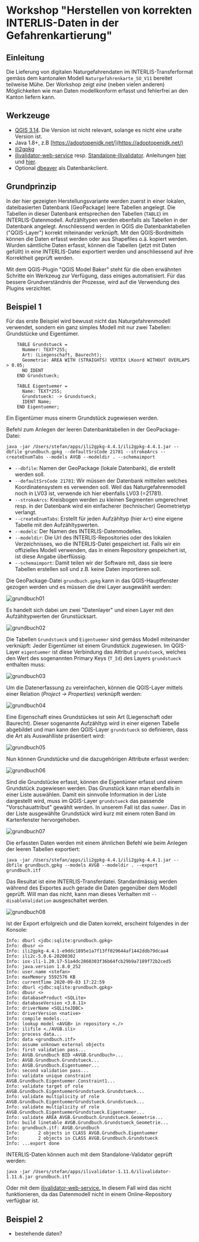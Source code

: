 # Workshop "Herstellen von korrekten INTERLIS-Daten in der Gefahrenkartierung"

## Einleitung

Die Lieferung von digitalen Naturgefahrendaten im INTERLIS-Transferformat gemäss dem kantonalen Modell `Naturgefahrenkarte_SO_V11` bereitet teilweise Mühe. Der Workshop zeigt _eine_ (neben vielen anderen) Möglichkeiten wie man Daten modellkonform erfasst und fehlerfrei an den Kanton liefern kann.

## Werkzeuge

- [QGIS 3.14](https://www.qgis.org/de/site/forusers/download.html). Die Version ist nicht relevant, solange es nicht eine uralte Version ist.
- Java 1.8+, z.B [https://adoptopenjdk.net/](https://adoptopenjdk.net/)
- [ili2gpkg](http://www.eisenhutinformatik.ch/interlis/ili2gpkg/)
- [ilivalidator-web-service](https://geo.so.ch/ilivalidator) resp. [Standalone-Ilivalidator](https://github.com/claeis/ilivalidator/releases). Anleitungen [hier](https://github.com/sogis/ilivalidator-web-service-websocket/blob/master/docs/user-manual-de.md) und [hier](https://github.com/claeis/ilivalidator/blob/master/docs/ilivalidator.rst).
- Optional [dbeaver](https://dbeaver.io/download/) als Datenbankclient.

## Grundprinzip

In der hier gezeigten Herstellungsvariante werden zuerst in einer lokalen, dateibasierten Datenbank (GeoPackage) leere Tabellen angelegt. Die Tabellen in dieser Datenbank entsprechen den Tabellen (`TABLE`) im INTERLIS-Datenmodell. Aufzähltypen werden ebenfalls als Tabellen in der Datenbank angelegt. Anschliessend werden in QGIS die Datenbanktabellen ("QGIS-Layer") korrekt miteinander verknüpft. Mit den QGIS-Bordmitteln können die Daten erfasst werden oder aus Shapefiles o.ä. kopiert werden. Wurden sämtliche Daten erfasst, können die Tabellen (jetzt mit Daten gefüllt) in eine INTERLIS-Datei exportiert werden und anschliessend auf ihre Korrektheit geprüft werden.

Mit dem QGIS-Plugin "QGIS Model Baker" steht für die oben erwähnten Schritte ein Werkzeug zur Verfügung, dass einiges automatisiert. Für das bessere Grundverständnis der Prozesse, wird auf die Verwendung des Plugins verzichtet.

## Beispiel 1

Für das erste Beispiel wird bewusst nicht das Naturgefahrenmodell verwendet, sondern ein ganz simples Modell mit nur zwei Tabellen: Grundstücke und Eigentümer.

```
    TABLE Grundstueck =
      Nummer: TEXT*255;
      Art: (Liegenschaft, Baurecht);
      Geometrie: AREA WITH (STRAIGHTS) VERTEX LKoord WITHOUT OVERLAPS > 0.05;
      NO IDENT
    END Grundstueck;
    
    TABLE Eigentuemer =
      Name: TEXT*255;
      Grundstueck: -> Grundstueck;
      IDENT Name;
    END Eigentuemer;    
```

Ein Eigentümer muss einerm Grundstück zugewiesen werden.

Befehl zum Anlegen der leeren Datenbanktabellen in der GeoPackage-Datei:

```
java -jar /Users/stefan/apps/ili2gpkg-4.4.1/ili2gpkg-4.4.1.jar --dbfile grundbuch.gpkg --defaultSrsCode 21781 --strokeArcs --createEnumTabs --models AVGB --modeldir . --schemaimport
```
- `--dbfile`: Namen der GeoPackage (lokale Datenbank), die erstellt werden soll.
- `--defaultSrsCode 21781`: Wir müssen der Datenbank mitteilen welches Koordinatensystem es verwenden soll. Weil das Naturgefahrenmodell noch in LV03 ist, verwende ich hier ebenfalls LV03 (=21781).
- `--strokeArcs`: Kreisbogen werden zu kleinen Segmenten umgerechnet resp. in der Datenbank wird ein einfacherer (technischer) Geometrietyp verlangt.
- `--createEnumTabs`: Erstellt für jeden Aufzähltyp (hier `Art`) eine eigene Tabelle mit den Aufzähltypwerten.
- `--models`: Der Namen des INTERLIS-Datenmodelles.
- `--modeldir`: Die Url des INTERLIS-Repositories oder des lokalen Verzeichnisses, wo die INTERLIS-Datei gespeichert ist. Falls wir ein offizielles Modell verwenden, das in einem Repository gespeichert ist, ist diese Angabe überflüssig.
- `--schemaimport`: Damit teilen wir der Software mit, dass sie leere Tabellen erstellen soll und z.B. keine Daten importieren soll.

Die GeoPackage-Datei `grundbuch.gpkg` kann in das QGIS-Hauptfenster gezogen werden und es müssen die drei Layer ausgewählt werden:

![grundbuch01](./images/grundbuch01.png)

Es handelt sich dabei um zwei "Datenlayer" und einen Layer mit den Aufzähltypwerten der Grunstücksart.

![grundbuch02](./images/grundbuch02.png)

Die Tabellen `Grundstueck` und `Eigentuemer` sind gemäss Modell miteinander verknüpft: Jeder Eigentümer ist einem Grundstück zugewiesen. Im QGIS-Layer `eigentuemer` ist diese Verbindung das Attribut `grundstueck`, welches den Wert des sogenannten Primary Keys (`T_Id`) des Layers `grundstueck` enthalten muss:

![grundbuch03](./images/grundbuch03.png)

Um die Datenerfassung zu vereinfachen, können die QGIS-Layer mittels einer Relation (_Project -> Properties_) verknüpft werden:

![grundbuch04](./images/grundbuch04.png)

Eine Eigenschaft eines Grundstückes ist sein Art (Liegenschaft oder Baurecht). Dieser sogenannte Aufzähltyp wird in einer eigenen Tabelle abgebildet und man kann den QGIS-Layer `grundstueck` so definieren, dass die Art als Auswahlliste präsentiert wird:

![grundbuch05](./images/grundbuch05.png)

Nun können Grundstücke und die dazugehörigen Attribute erfasst werden:

![grundbuch06](./images/grundbuch06.png)

Sind die Grundstücke erfasst, können die Eigentümer erfasst und einem Grundstück zugewiesen werden. Das Grunstück kann man ebenfalls in einer Liste auswählen. Damit ein sinnvolle Information in der Liste dargestellt wird, muss im QGIS-Layer `grundstueck` das passende "Vorschauattribut" gewählt werden. In unserem Fall ist das `nummer`. Das in der Liste ausgewählte Grundstück wird kurz mit einem roten Band im Kartenfenster hervorgehoben.

![grundbuch07](./images/grundbuch07.png)

Die erfassten Daten werden mit einem ähnlichen Befehl wie beim Anlegen der leeren Tabellen exportiert:

```
java -jar /Users/stefan/apps/ili2gpkg-4.4.1/ili2gpkg-4.4.1.jar --dbfile grundbuch.gpkg --models AVGB --modeldir . --export grundbuch.itf
```

Das Resultat ist eine INTERLIS-Transferdatei. Standardmässig werden während des Exportes auch gerade die Daten gegenüber dem Modell geprüft. Will man das nicht, kann man dieses Verhalten mit `--disableValidation` ausgeschaltet werden.

![grundbuch08](./images/grundbuch08.png)

Ist der Export erfolgreich und die Daten korrekt, erscheint folgendes in der Konsole:

```
Info: dburl <jdbc:sqlite:grundbuch.gpkg>
Info: dbusr <>
Info: ili2gpkg-4.4.1-e9ddc1895e1a7f13ff029644af1442ddb79dcaa4
Info: ili2c-5.0.6-20200302
Info: iox-ili-1.20.17-51a4dc2860303f36b64fcb29b9a7189f72b2ced5
Info: java.version 1.8.0_252
Info: user.name <stefan>
Info: maxMemory 5592576 KB
Info: currentTime 2020-09-03 17:22:59
Info: dburl <jdbc:sqlite:grundbuch.gpkg>
Info: dbusr <>
Info: databaseProduct <SQLite>
Info: databaseVersion <3.8.11>
Info: driverName <SQLiteJDBC>
Info: driverVersion <native>
Info: compile models...
Info: lookup model <AVGB> in repository <./>
Info: ilifile <./AVGB.ili>
Info: process data...
Info: data <grundbuch.itf>
Info: assume unknown external objects
Info: first validation pass...
Info: AVGB.Grundbuch BID <AVGB.Grundbuch>...
Info: AVGB.Grundbuch.Grundstueck...
Info: AVGB.Grundbuch.Eigentuemer...
Info: second validation pass...
Info: validate unique constraint AVGB.Grundbuch.Eigentuemer.Constraint1...
Info: validate target of role AVGB.Grundbuch.EigentuemerGrundstueck.Grundstueck...
Info: validate multiplicity of role AVGB.Grundbuch.EigentuemerGrundstueck.Grundstueck...
Info: validate multiplicity of role AVGB.Grundbuch.EigentuemerGrundstueck.Eigentuemer...
Info: validate AREA AVGB.Grundbuch.Grundstueck.Geometrie...
Info: build linetable AVGB.Grundbuch.Grundstueck_Geometrie...
Info: grundbuch.itf: AVGB.Grundbuch
Info:       2 objects in CLASS AVGB.Grundbuch.Eigentuemer
Info:       2 objects in CLASS AVGB.Grundbuch.Grundstueck
Info: ...export done
```

INTERLIS-Daten können auch mit dem Standalone-Validator geprüft werden:

```
java -jar /Users/stefan/apps/ilivalidator-1.11.6/ilivalidator-1.11.6.jar grundbuch.itf
```

Oder mit dem [ilivalidator-web-service.](https://geo.so.ch/ilivalidator/) In diesem Fall wird das nicht funktionieren, da das Datenmodell nicht in einem Online-Repository verfügbar ist.

## Beispiel 2

- bestehende daten?